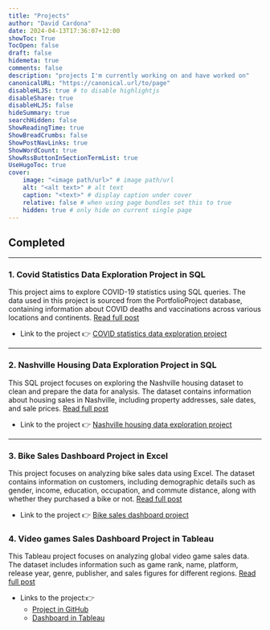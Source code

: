 ```yaml
---
title: "Projects"
author: "David Cardona"
date: 2024-04-13T17:36:07+12:00
showToc: True
TocOpen: false
draft: false
hidemeta: true
comments: false
description: "projects I'm currently working on and have worked on"
canonicalURL: "https://canonical.url/to/page"
disableHLJS: true # to disable highlightjs
disableShare: true
disableHLJS: false
hideSummary: true
searchHidden: false
ShowReadingTime: true
ShowBreadCrumbs: false
ShowPostNavLinks: true
ShowWordCount: true
ShowRssButtonInSectionTermList: true
UseHugoToc: true
cover:
    image: "<image path/url>" # image path/url
    alt: "<alt text>" # alt text
    caption: "<text>" # display caption under cover
    relative: false # when using page bundles set this to true
    hidden: true # only hide on current single page
---
```


## Completed
---
### 1. Covid Statistics Data Exploration Project in SQL

This project aims to explore COVID-19 statistics using SQL queries. The data used in this project is sourced from the PortfolioProject database, containing information about COVID deaths and vaccinations across various locations and continents. [Read full post](/posts/003_covid_statistics_data_exploration_project_in_sql/)


- Link to the project 👉
[COVID statistics data exploration project](https://github.com/davidcardonadev/COVID_Statistics_Data_Exploration_Project_in_SQL)

---

### 2. Nashville Housing Data Exploration Project in SQL

This SQL project focuses on exploring the Nashville housing dataset to clean and prepare the data for analysis. The dataset contains information about housing sales in Nashville, including property addresses, sale dates, and sale prices. [Read full post](/posts/004_nashville_housing_data_exploration_project_in_sql/)


- Link to the project 👉
[Nashville housing data exploration project](https://github.com/davidcardonadev/Nashville_Housing_Data_Exploration_Project_in_SQL)

---

### 3. Bike Sales Dashboard Project in Excel

This project focuses on analyzing bike sales data using Excel. The dataset contains information on customers, including demographic details such as gender, income, education, occupation, and commute distance, along with whether they purchased a bike or not. [Read full post](/posts/005_dashboard_bikes_sales_in_excel/)


- Link to the project 👉
[Bike sales dashboard project](https://github.com/davidcardonadev/dashboard_bikes_sales_in_excel)

### 4. Video games Sales Dashboard Project in Tableau

This Tableau project focuses on analyzing global video game sales data. The dataset includes information such as game rank, name, platform, release year, genre, publisher, and sales figures for different regions. [Read full post](/posts/006_dashboard_video_games_sales_in_tableau/)

- Links to the project:👉 
  - [Project in GitHub](https://github.com/davidcardonadev/video_games_sales_in_tableau) 
  - [Dashboard in Tableau](https://public.tableau.com/views/video_games_sales_17132918891570/Dashboard1?:language=es-ES&:sid=&:display_count=n&:origin=viz_share_link)

<!-- ---  
  

## What I am currently working on 
--- -->




<!-- ## Ideas for the future

- Python script to scrap flights every day and generate a report. -->